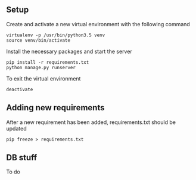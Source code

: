 ## Setup
Create and activate a new virtual environment with the following command
```
virtualenv -p /usr/bin/python3.5 venv
source venv/bin/activate
```

Install the necessary packages and start the server
```
pip install -r requirements.txt
python manage.py runserver
```

To exit the virtual environment
```
deactivate
```

## Adding new requirements
After a new requirement has been added, requirements.txt should be updated
```
pip freeze > requirements.txt
```

## DB stuff

To do

